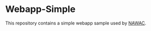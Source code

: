 # Webapp-Simple

This repository contains a simple webapp sample used by [NAWAC](https://github.com/x42en/webapp-creator). 
